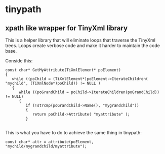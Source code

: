 # tinypath
## xpath like wrapper for TinyXml library

This is a helper library that will eliminate loops that traverse the TinyXml trees. Loops create verbose code and make it harder to maintain the code base.

Conside this:

```
const char* GetMyAttribute(TiXmlElement* poElement)
{
   while ((poChild = (TiXmlElement*)poElement->IterateChildren( "mychild", (TiXmlNode*)poChild)) != NULL )
   {
      while ((poGrandChild = poChild->IterateChildren(poGrandChild)) != NULL)
      {
         if (!strcmp(poGrandChild->Name(), "mygrandchild"))
         {
            return poChild->Attribute( "myattribute" );
         }
        
```

This is what you have to do to achieve the same thing in tinypath:

```
const char* attr = attribute(poElement, "mychild/mygrandchild/myattribute");
```   
